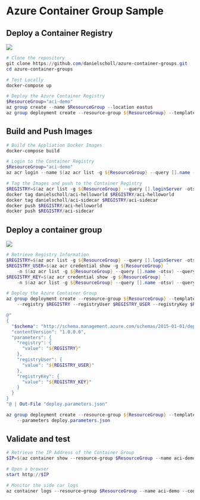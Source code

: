 # Azure Container Group Sample

## Deploy a Container Registry

<a href="https://portal.azure.com/#create/Microsoft.Template/uri/https%3A%2F%2Fraw.githubusercontent.com%2Fdanielscholl%2Fazure-container-groups%2Fmaster%2Fregistry.json" target="_blank">
    <img src="http://azuredeploy.net/deploybutton.png"/>
</a>

```powershell
# Clone the repository
git clone https://github.com/danielscholl/azure-container-groups.git
cd azure-container-groups

# Test Locally
docker-compose up

# Deploy the Azure Container Registry
$ResourceGroup="aci-demo"
az group create --name $ResourceGroup --location eastus
az group deployment create --resource-group ${ResourceGroup} --template-file registry.json
```

## Build and Push Images

```powershell
# Build the Appliation Docker Images
docker-compose build

# Login to the Container Registry
$ResourceGroup="aci-demo"
az acr login --name $(az acr list -g ${ResourceGroup} --query [].name -otsv)

# Tag the Images and push to the Container Registry
$REGISTRY=$(az acr list -g ${ResourceGroup} --query [].loginServer -otsv)
docker tag danielscholl/aci-helloworld $REGISTRY/aci-helloworld
docker tag danielscholl/aci-sidecar $REGISTRY/aci-sidecar
docker push $REGISTRY/aci-helloworld
docker push $REGISTRY/aci-sidecar

```

## Deploy a container group

<a href="https://portal.azure.com/#create/Microsoft.Template/uri/https%3A%2F%2Fraw.githubusercontent.com%2Fdanielscholl%2Fazure-container-groups%2Fmaster%2Fdeploy.json" target="_blank">
    <img src="http://azuredeploy.net/deploybutton.png"/>
</a>

```powershell
# Retrieve Registry Information
$REGISTRY=$(az acr list -g ${ResourceGroup} --query [].loginServer -otsv)
$REGISTRY_USER=$(az acr credential show -g ${ResourceGroup} `
    -n $(az acr list -g ${ResourceGroup} --query [].name -otsv) --query username -otsv)
$REGISTRY_KEY=$(az acr credential show -g ${ResourceGroup} `
    -n $(az acr list -g ${ResourceGroup} --query [].name -otsv) --query passwords[0].value -otsv)

# Deploy the Azure Container Group
az group deployment create --resource-group ${ResourceGroup} --template-file deploy.json `
    --registry $REGISTRY --registryUser $REGISTRY_USER --registryKey $REGISTRY_KEY

@"
{
  "$schema": "http://schema.management.azure.com/schemas/2015-01-01/deploymentParameters.json#",
  "contentVersion": "1.0.0.0",
  "parameters": {
    "registry": {
      "value": "${REGISTRY}"
    },
    "registryUser": {
      "value": "${REGISTRY_USER}"
    },
    "registryKey": {
      "value": "${REGISTRY_KEY}"
    }
  }
}
"@ | Out-File "deploy.parameters.json"

az group deployment create --resource-group ${ResourceGroup} --template-file deploy.json `
    --parameters deploy.parameters.json
```

## Validate and test

```powershell
# Retrieve the IP Address of the Container Group
$IP=$(az container show --resource-group $ResourceGroup --name aci-demo --query ipAddress.ip -otsv)

# Open a browser
start http://$IP

# Monitor the side car logs
az container logs --resource-group $ResourceGroup --name aci-demo --container-name aci-sidecar
```
